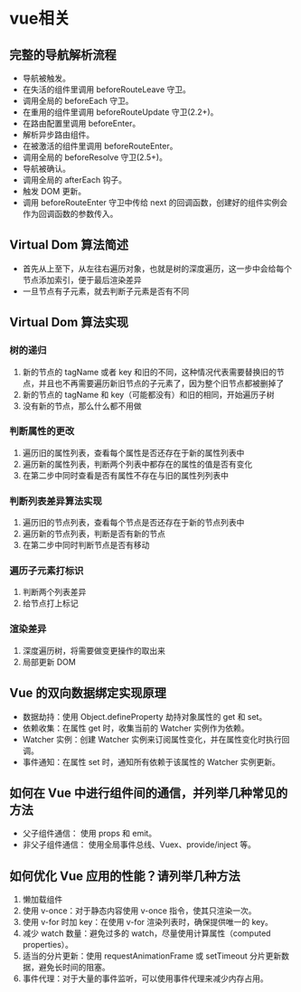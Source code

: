 # vue相关

## 完整的导航解析流程

- 导航被触发。
- 在失活的组件里调用 beforeRouteLeave 守卫。
- 调用全局的 beforeEach 守卫。
- 在重用的组件里调用 beforeRouteUpdate 守卫(2.2+)。
- 在路由配置里调用 beforeEnter。
- 解析异步路由组件。
- 在被激活的组件里调用 beforeRouteEnter。
- 调用全局的 beforeResolve 守卫(2.5+)。
- 导航被确认。
- 调用全局的 afterEach 钩子。
- 触发 DOM 更新。
- 调用 beforeRouteEnter 守卫中传给 next 的回调函数，创建好的组件实例会作为回调函数的参数传入。

## Virtual Dom 算法简述

- 首先从上至下，从左往右遍历对象，也就是树的深度遍历，这一步中会给每个节点添加索引，便于最后渲染差异
- 一旦节点有子元素，就去判断子元素是否有不同

## Virtual Dom 算法实现

### 树的递归
1. 新的节点的 tagName 或者 key 和旧的不同，这种情况代表需要替换旧的节点，并且也不再需要遍历新旧节点的子元素了，因为整个旧节点都被删掉了
2. 新的节点的 tagName 和 key（可能都没有）和旧的相同，开始遍历子树
3. 没有新的节点，那么什么都不用做

### 判断属性的更改
1. 遍历旧的属性列表，查看每个属性是否还存在于新的属性列表中
2. 遍历新的属性列表，判断两个列表中都存在的属性的值是否有变化
3. 在第二步中同时查看是否有属性不存在与旧的属性列列表中
### 判断列表差异算法实现

1. 遍历旧的节点列表，查看每个节点是否还存在于新的节点列表中
2. 遍历新的节点列表，判断是否有新的节点
3. 在第二步中同时判断节点是否有移动

### 遍历子元素打标识
1. 判断两个列表差异
2. 给节点打上标记

### 渲染差异
1. 深度遍历树，将需要做变更操作的取出来
2. 局部更新 DOM

## Vue 的双向数据绑定实现原理
- 数据劫持：使用 Object.defineProperty 劫持对象属性的 get 和 set。
- 依赖收集：在属性 get 时，收集当前的 Watcher 实例作为依赖。
- Watcher 实例：创建 Watcher 实例来订阅属性变化，并在属性变化时执行回调。
- 事件通知：在属性 set 时，通知所有依赖于该属性的 Watcher 实例更新。

## 如何在 Vue 中进行组件间的通信，并列举几种常见的方法
- 父子组件通信： 使用 props 和 emit。
-  非父子组件通信： 使用全局事件总线、Vuex、provide/inject 等。

## 如何优化 Vue 应用的性能？请列举几种方法
1. 懒加载组件
2. 使用 v-once：对于静态内容使用 v-once 指令，使其只渲染一次。
3. 使用 v-for 时加 key：在使用 v-for 渲染列表时，确保提供唯一的 key。
4. 减少 watch 数量：避免过多的 watch，尽量使用计算属性（computed properties）。
5. 适当的分片更新：使用 requestAnimationFrame 或 setTimeout 分片更新数据，避免长时间的阻塞。
6. 事件代理：对于大量的事件监听，可以使用事件代理来减少内存占用。